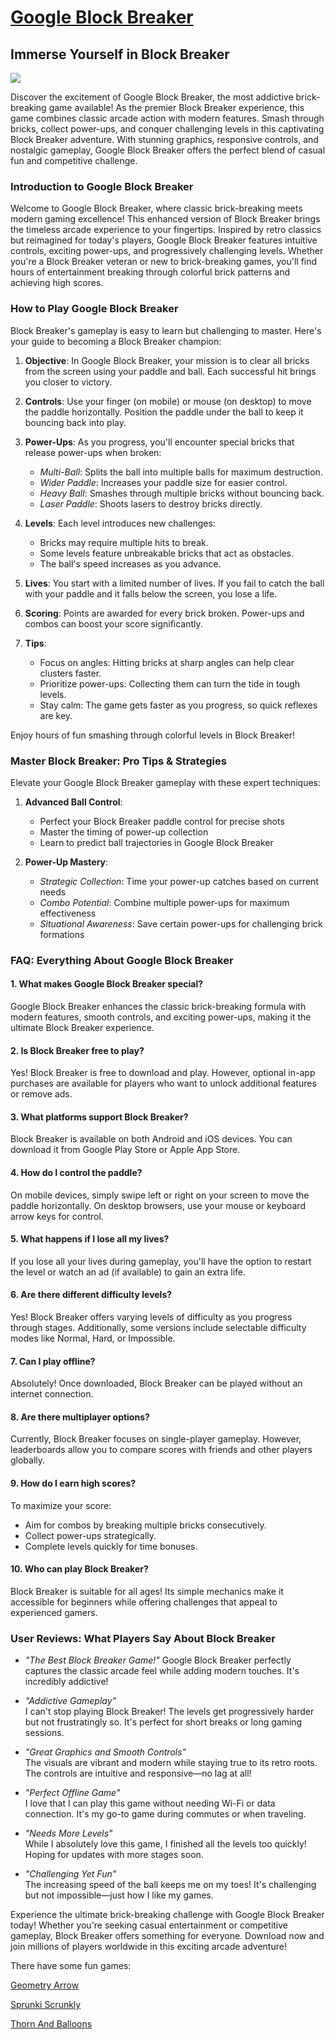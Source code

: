 # [Google Block Breaker](https://blockbreaker.fun/)

## Immerse Yourself in Block Breaker

![](https://blockbreaker.fun/images/blockbreaker.png)

Discover the excitement of Google Block Breaker, the most addictive brick-breaking game available! As the premier Block Breaker experience, this game combines classic arcade action with modern features. Smash through bricks, collect power-ups, and conquer challenging levels in this captivating Block Breaker adventure. With stunning graphics, responsive controls, and nostalgic gameplay, Google Block Breaker offers the perfect blend of casual fun and competitive challenge.

### Introduction to Google Block Breaker

Welcome to Google Block Breaker, where classic brick-breaking meets modern gaming excellence! This enhanced version of Block Breaker brings the timeless arcade experience to your fingertips. Inspired by retro classics but reimagined for today's players, Google Block Breaker features intuitive controls, exciting power-ups, and progressively challenging levels. Whether you're a Block Breaker veteran or new to brick-breaking games, you'll find hours of entertainment breaking through colorful brick patterns and achieving high scores.

### How to Play Google Block Breaker

Block Breaker's gameplay is easy to learn but challenging to master. Here's your guide to becoming a Block Breaker champion:

1. **Objective**: In Google Block Breaker, your mission is to clear all bricks from the screen using your paddle and ball. Each successful hit brings you closer to victory.

2. **Controls**: Use your finger (on mobile) or mouse (on desktop) to move the paddle horizontally. Position the paddle under the ball to keep it bouncing back into play.

3. **Power-Ups**: As you progress, you'll encounter special bricks that release power-ups when broken:
   - *Multi-Ball*: Splits the ball into multiple balls for maximum destruction.
   - *Wider Paddle*: Increases your paddle size for easier control.
   - *Heavy Ball*: Smashes through multiple bricks without bouncing back.
   - *Laser Paddle*: Shoots lasers to destroy bricks directly.

4. **Levels**: Each level introduces new challenges:
   - Bricks may require multiple hits to break.
   - Some levels feature unbreakable bricks that act as obstacles.
   - The ball's speed increases as you advance.

5. **Lives**: You start with a limited number of lives. If you fail to catch the ball with your paddle and it falls below the screen, you lose a life.

6. **Scoring**: Points are awarded for every brick broken. Power-ups and combos can boost your score significantly.

7. **Tips**:
   - Focus on angles: Hitting bricks at sharp angles can help clear clusters faster.
   - Prioritize power-ups: Collecting them can turn the tide in tough levels.
   - Stay calm: The game gets faster as you progress, so quick reflexes are key.

Enjoy hours of fun smashing through colorful levels in Block Breaker!

### Master Block Breaker: Pro Tips & Strategies

Elevate your Google Block Breaker gameplay with these expert techniques:

1. **Advanced Ball Control**:
   - Perfect your Block Breaker paddle control for precise shots
   - Master the timing of power-up collection
   - Learn to predict ball trajectories in Google Block Breaker

2. **Power-Up Mastery**:
   - *Strategic Collection*: Time your power-up catches based on current needs
   - *Combo Potential*: Combine multiple power-ups for maximum effectiveness
   - *Situational Awareness*: Save certain power-ups for challenging brick formations

### FAQ: Everything About Google Block Breaker

#### 1. **What makes Google Block Breaker special?**
Google Block Breaker enhances the classic brick-breaking formula with modern features, smooth controls, and exciting power-ups, making it the ultimate Block Breaker experience.

#### 2. **Is Block Breaker free to play?**  
Yes! Block Breaker is free to download and play. However, optional in-app purchases are available for players who want to unlock additional features or remove ads.

#### 3. **What platforms support Block Breaker?**  
Block Breaker is available on both Android and iOS devices. You can download it from Google Play Store or Apple App Store.

#### 4. **How do I control the paddle?**  
On mobile devices, simply swipe left or right on your screen to move the paddle horizontally. On desktop browsers, use your mouse or keyboard arrow keys for control.

#### 5. **What happens if I lose all my lives?**  
If you lose all your lives during gameplay, you'll have the option to restart the level or watch an ad (if available) to gain an extra life.

#### 6. **Are there different difficulty levels?**  
Yes! Block Breaker offers varying levels of difficulty as you progress through stages. Additionally, some versions include selectable difficulty modes like Normal, Hard, or Impossible.

#### 7. **Can I play offline?**  
Absolutely! Once downloaded, Block Breaker can be played without an internet connection.

#### 8. **Are there multiplayer options?**  
Currently, Block Breaker focuses on single-player gameplay. However, leaderboards allow you to compare scores with friends and other players globally.

#### 9. **How do I earn high scores?**  
To maximize your score:
- Aim for combos by breaking multiple bricks consecutively.
- Collect power-ups strategically.
- Complete levels quickly for time bonuses.

#### 10. **Who can play Block Breaker?**  
Block Breaker is suitable for all ages! Its simple mechanics make it accessible for beginners while offering challenges that appeal to experienced gamers.

### User Reviews: What Players Say About Block Breaker

- *"The Best Block Breaker Game!"*
Google Block Breaker perfectly captures the classic arcade feel while adding modern touches. It's incredibly addictive!

- *"Addictive Gameplay"*  
I can't stop playing Block Breaker! The levels get progressively harder but not frustratingly so. It's perfect for short breaks or long gaming sessions.

- *"Great Graphics and Smooth Controls"*  
The visuals are vibrant and modern while staying true to its retro roots. The controls are intuitive and responsive—no lag at all!

- *"Perfect Offline Game"*  
I love that I can play this game without needing Wi-Fi or data connection. It's my go-to game during commutes or when traveling.

- *"Needs More Levels"*  
While I absolutely love this game, I finished all the levels too quickly! Hoping for updates with more stages soon.

- *"Challenging Yet Fun"*  
The increasing speed of the ball keeps me on my toes! It's challenging but not impossible—just how I like my games.

Experience the ultimate brick-breaking challenge with Google Block Breaker today! Whether you're seeking casual entertainment or competitive gameplay, Block Breaker offers something for everyone. Download now and join millions of players worldwide in this exciting arcade adventure!


There have some fun games:

[Geometry Arrow](https://geometryarrow.com)

[Sprunki Scrunkly](https://scrunkly.io)

[Thorn And Balloons](https://thornandballoons.fun)


<!--
**googleblockbreaker/googleblockbreaker** is a ✨ _special_ ✨ repository because its `README.md` (this file) appears on your GitHub profile.

Here are some ideas to get you started:

- 🔭 I’m currently working on ...
- 🌱 I’m currently learning ...
- 👯 I’m looking to collaborate on ...
- 🤔 I’m looking for help with ...
- 💬 Ask me about ...
- 📫 How to reach me: ...
- 😄 Pronouns: ...
- ⚡ Fun fact: ...
-->
